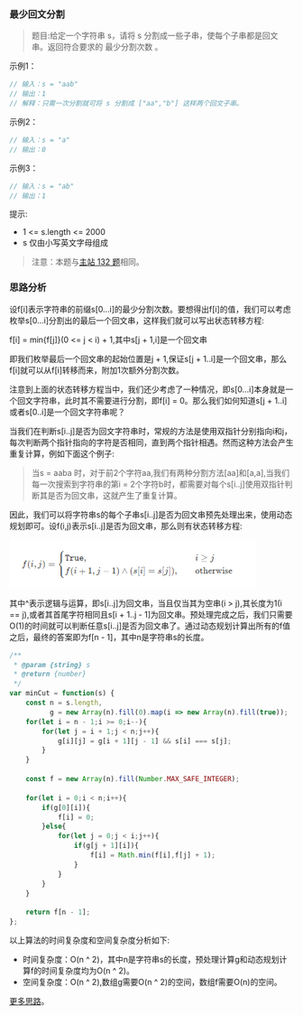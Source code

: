###  最少回文分割 

> 题目:给定一个字符串 s，请将 s 分割成一些子串，使每个子串都是回文串。返回符合要求的 最少分割次数 。

示例1：

```js
// 输入：s = "aab"
// 输出：1
// 解释：只需一次分割就可将 s 分割成 ["aa","b"] 这样两个回文子串。
```


示例2：

```js
// 输入：s = "a"
// 输出：0
```


示例3：

```js
// 输入：s = "ab"
// 输出：1
```


提示:

* 1 <= s.length <= 2000
* s 仅由小写英文字母组成


> 注意：本题与[主站 132 题](https://leetcode-cn.com/problems/palindrome-partitioning-ii/)相同。

### 思路分析

设f[i]表示字符串的前缀s[0...i]的最少分割次数。要想得出f[i]的值，我们可以考虑枚举s[0...i]分割出的最后一个回文串，这样我们就可以写出状态转移方程:

f[i] = min{f[j]}(0 <= j < i) + 1,其中s[j + 1,i]是一个回文串

即我们枚举最后一个回文串的起始位置是j + 1,保证s[j + 1..i]是一个回文串，那么f[i]就可以从f[i]转移而来，附加1次额外分割次数。

注意到上面的状态转移方程当中，我们还少考虑了一种情况，即s[0...i]本身就是一个回文字符串，此时其不需要进行分割，即f[i] = 0。那么我们如何知道s[j + 1..i]或者s[0..i]是一个回文字符串呢？

当我们在判断s[i..j]是否为回文字符串时，常规的方法是使用双指针分别指向i和j，每次判断两个指针指向的字符是否相同，直到两个指针相遇。然而这种方法会产生重复计算，例如下面这个例子:

> 当s = aaba 时，对于前2个字符aa,我们有两种分割方法[aa]和[a,a],当我们每一次搜索到字符串的第i = 2个字符b时，都需要对每个s[i..j]使用双指针判断其是否为回文串，这就产生了重复计算。

因此，我们可以将字符串s的每个子串s[i..j]是否为回文串预先处理出来，使用动态规划即可。设f(i,j)表示s[i..j]是否为回文串，那么则有状态转移方程:

​![](../../images/2/minCut-1.png)

其中^表示逻辑与运算，即s[i..j]为回文串，当且仅当其为空串(i > j),其长度为1(i == j),或者其首尾字符相同且s[i + 1..j - 1]为回文串。预处理完成之后，我们只需要O(1)的时间就可以判断任意s[i..j]是否为回文串了。通过动态规划计算出所有的f值之后，最终的答案即为f[n - 1]，其中n是字符串s的长度。


```js
/**
 * @param {string} s
 * @return {number}
 */
var minCut = function(s) {
    const n = s.length,
          g = new Array(n).fill(0).map(i => new Array(n).fill(true));
    for(let i = n - 1;i >= 0;i--){
        for(let j = i + 1;j < n;j++){
            g[i][j] = g[i + 1][j - 1] && s[i] === s[j];
        }
    }

    const f = new Array(n).fill(Number.MAX_SAFE_INTEGER);

    for(let i = 0;i < n;i++){
        if(g[0][i]){
            f[i] = 0;
        }else{
            for(let j = 0;j < i;j++){
                if(g[j + 1][i]){
                    f[i] = Math.min(f[i],f[j] + 1);
                }
            }
        }
    }

    return f[n - 1];
};
```

以上算法的时间复杂度和空间复杂度分析如下:

* 时间复杂度：O(n ^ 2)，其中n是字符串s的长度，预处理计算g和动态规划计算f的时间复杂度均为O(n ^ 2)。
* 空间复杂度：O(n ^ 2),数组g需要O(n ^ 2)的空间，数组f需要O(n)的空间。


[更多思路](https://leetcode-cn.com/problems/Q91FMA/solution/jian-zhi-offer-2-mian-shi-ti-93-shu-zhon-2ww4/)。
